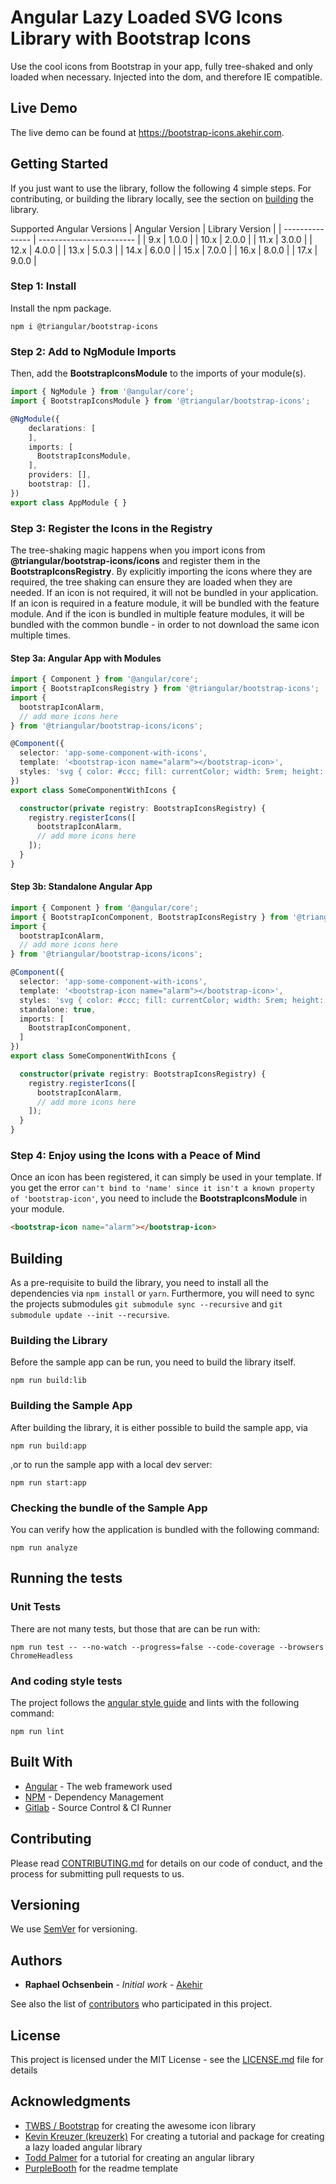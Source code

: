 # Angular Lazy Loaded SVG Icons Library with Bootstrap Icons

Use the cool icons from Bootstrap in your app, fully tree-shaked and only loaded when necessary. Injected into the dom, and therefore IE compatible.

## Live Demo
The live demo can be found at https://bootstrap-icons.akehir.com.

## Getting Started

If you just want to use the library, follow the following 4 simple steps. For contributing, or building the library locally, see the section on [building](#building) the library.

Supported Angular Versions
| Angular Version | Library Version          |
| --------------- | ------------------------ |
|  9.x            | 1.0.0                    |
| 10.x            | 2.0.0                    |
| 11.x            | 3.0.0                    |
| 12.x            | 4.0.0                    |
| 13.x            | 5.0.3                    |
| 14.x            | 6.0.0                    |
| 15.x            | 7.0.0                    |
| 16.x            | 8.0.0                    |
| 17.x            | 9.0.0                    |

### Step 1: Install

Install the npm package.

```
npm i @triangular/bootstrap-icons
```

### Step 2: Add to NgModule Imports

Then, add the __BootstrapIconsModule__ to the imports of your module(s).

```typescript
import { NgModule } from '@angular/core';
import { BootstrapIconsModule } from '@triangular/bootstrap-icons';

@NgModule({
    declarations: [
    ],
    imports: [
      BootstrapIconsModule,
    ],
    providers: [],
    bootstrap: [],
})
export class AppModule { }
```

### Step 3: Register the Icons in the Registry
The tree-shaking magic happens when you import icons from   __@triangular/bootstrap-icons/icons__ and register them in the  __BootstrapIconsRegistry__. By explicitly importing the icons where they are required, the tree shaking can ensure they are loaded when they are needed. If an icon is not required, it will not be bundled in your application. If an icon is required in a feature module, it will be bundled with the feature module. And if the icon is bundled in multiple feature modules, it will be bundled with the common bundle - in order to not download the same icon multiple times.

#### Step 3a: Angular App with Modules
```typescript
import { Component } from '@angular/core';
import { BootstrapIconsRegistry } from '@triangular/bootstrap-icons';
import {
  bootstrapIconAlarm,
  // add more icons here
} from '@triangular/bootstrap-icons/icons';

@Component({
  selector: 'app-some-component-with-icons',
  template: '<bootstrap-icon name="alarm"></bootstrap-icon>',
  styles: 'svg { color: #ccc; fill: currentColor; width: 5rem; height: 5rem; }',
})
export class SomeComponentWithIcons {

  constructor(private registry: BootstrapIconsRegistry) {
    registry.registerIcons([
      bootstrapIconAlarm,
      // add more icons here
    ]);
  }
}
```

#### Step 3b: Standalone Angular App
```typescript
import { Component } from '@angular/core';
import { BootstrapIconComponent, BootstrapIconsRegistry } from '@triangular/bootstrap-icons';
import {
  bootstrapIconAlarm,
  // add more icons here
} from '@triangular/bootstrap-icons/icons';

@Component({
  selector: 'app-some-component-with-icons',
  template: '<bootstrap-icon name="alarm"></bootstrap-icon>',
  styles: 'svg { color: #ccc; fill: currentColor; width: 5rem; height: 5rem; }',
  standalone: true,
  imports: [
    BootstrapIconComponent,
  ]
})
export class SomeComponentWithIcons {

  constructor(private registry: BootstrapIconsRegistry) {
    registry.registerIcons([
      bootstrapIconAlarm,
      // add more icons here
    ]);
  }
}
```

### Step 4: Enjoy using the Icons with a Peace of Mind
Once an icon has been registered, it can simply be used in your template. If you get the error `can't bind to 'name' since it isn't a known property of 'bootstrap-icon'`, you need to include the __BootstrapIconsModule__ in your module. 

```html
<bootstrap-icon name="alarm"></bootstrap-icon>
```

## Building
As a pre-requisite to build the library, you need to install all the dependencies via `npm install` or `yarn`.
Furthermore, you will need to sync the projects submodules `git submodule sync --recursive` and  `git submodule update --init --recursive`.

### Building the Library
Before the sample app can be run, you need to build the library itself.

```
npm run build:lib
```

### Building the Sample App
After building the library, it is either possible to build the sample app, via

```
npm run build:app
```

,or to run the sample app with a local dev server:

```
npm run start:app
```

### Checking the bundle of the Sample App
You can verify how the application is bundled with the following command:

```
npm run analyze
```

## Running the tests

### Unit Tests
There are not many tests, but those that are can be run with:

```
npm run test -- --no-watch --progress=false --code-coverage --browsers ChromeHeadless
```

### And coding style tests

The project follows the [angular style guide](https://angular.io/guide/styleguide) and lints with the following command:

```
npm run lint
```

## Built With

* [Angular](https://github.com/angular/angular) - The web framework used
* [NPM](https://www.npmjs.com/) - Dependency Management
* [Gitlab](https://git.akehir.com) - Source Control & CI Runner

## Contributing

Please read [CONTRIBUTING.md](CONTRIBUTING.md) for details on our code of conduct, and the process for submitting pull requests to us.

## Versioning

We use [SemVer](http://semver.org/) for versioning.

## Authors

* **Raphael Ochsenbein** - *Initial work* - [Akehir](https://github.com/akehir)

See also the list of [contributors](https://github.com/akehir/bootstrap-icons/contributors) who participated in this project.

## License

This project is licensed under the MIT License - see the [LICENSE.md](LICENSE.md) file for details

## Acknowledgments

* [TWBS / Bootstrap](https://github.com/twbs/icons) for creating the awesome icon library
* [Kevin Kreuzer (kreuzerk)](https://medium.com/angular-in-depth/how-to-create-a-fully-tree-shakable-icon-library-in-angular-c5488cf9cd76) For creating a tutorial and package for creating a lazy loaded angular library
* [Todd Palmer](https://indepth.dev/creating-a-library-in-angular-6-using-angular-cli-and-ng-packagr/) for a tutorial for creating an angular library
* [PurpleBooth](https://gist.github.com/PurpleBooth/109311bb0361f32d87a2/) for the readme template

